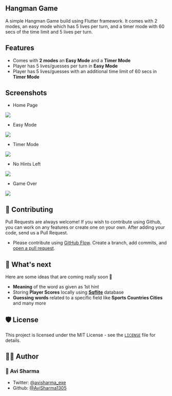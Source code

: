 ## Hangman Game

A simple Hangman Game build using Flutter framework. It comes with 2 modes, an easy mode which has 5 lives per turn, and a timer mode with 60 secs of the time limit and 5 lives per turn.

## Features

- Comes with **2 modes** an **Easy Mode** and a **Timer Mode**
- Player has 5 lives/guesses per turn in **Easy Mode**
- Player has 5 lives/guesses with an additional time limit of 60 secs in **Timer Mode**


## Screenshots

- Home Page
<img src="/assets/Screenshots/HomePage.png" />

- Easy Mode
<img src="/assets/Screenshots/EasyMode.png" />

- Timer Mode
<img src="/assets/Screenshots/TimerMode.png" />

- No Hints Left
<img src="/assets/Screenshots/HintsExhausted.png" />

- Game Over
<img src="/assets/Screenshots/GameOver.png" />

## 🍰 Contributing

Pull Requests are always welcome!
If you wish to contribute using Github, you can work on any features or create one on your own. After adding your code, send us a Pull Request.

- Please contribute using [GitHub Flow](https://guides.github.com/introduction/flow). Create a branch, add commits, and [open a pull request](https://github.com/AviSharma1305/Hangman_Game_Flutter/compare).

## 🌈 What's next

Here are some ideas that are coming really soon 👀

- **Meaning** of the word as given as 1st hint
- Storing **Player Scores** locally using [**Sqflite**](https://github.com/tekartik/sqflite "Flutter Database") database
- **Guessing words** related to a specific field like **Sports Countries Cities** and many more


## 🛡️ License

This project is licensed under the MIT License - see the [`LICENSE`](LICENSE) file for details.

## 👨‍💻 Author

### 👤 Avi Sharma

- Twitter: [@avisharma_exe](https://twitter.com/avisharma_exe)
- Github: [@AviSharma1305](https://github.com/AviSharma1305)
